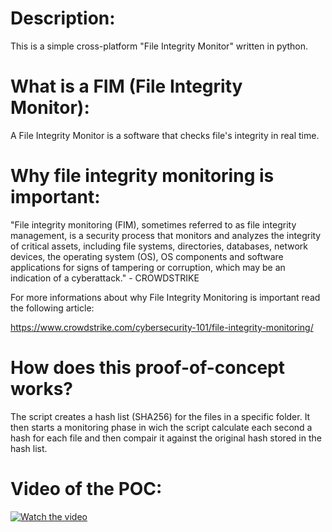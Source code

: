 # Description:

This is a simple cross-platform "File Integrity Monitor" written in python.

# What is a FIM (File Integrity Monitor):

A File Integrity Monitor is a software that checks file's integrity in real time.

# Why file integrity monitoring is important:

"File integrity monitoring (FIM), sometimes referred to as file integrity management, is a security process that monitors and analyzes the integrity of critical assets, including file systems, directories, databases, network devices, the operating system (OS), OS components and software applications for signs of tampering or corruption, which may be an indication of a cyberattack." - CROWDSTRIKE

For more informations about why File Integrity Monitoring is important read the following article:

https://www.crowdstrike.com/cybersecurity-101/file-integrity-monitoring/

# How does this proof-of-concept works?

The script creates a hash list (SHA256) for the files in a specific folder.
It then starts a monitoring phase in wich the script calculate each second a hash for each file and then compair it against the original hash stored in the hash list.

# Video of the POC:

[![Watch the video](https://img.youtube.com/vi/mBDkxkRw5ig/sddefault.jpg)](https://www.youtube.com/watch?v=mBDkxkRw5ig)
